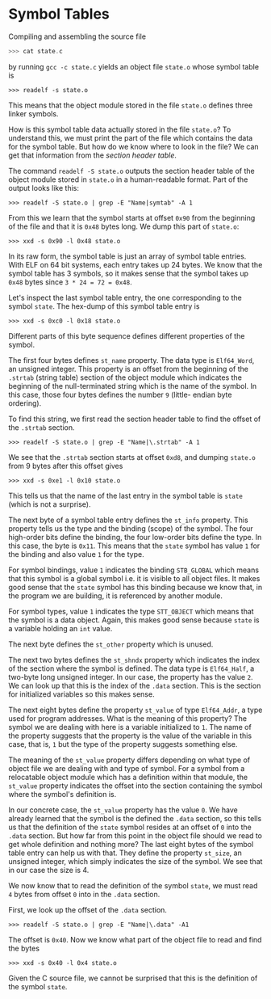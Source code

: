 # Symbol Tables

Compiling and assembling the source file

```state.c
>>> cat state.c
```

by running `gcc -c state.c` yields an object file `state.o` whose symbol
table is

```
>>> readelf -s state.o
```

This means that the object module stored in the file `state.o` defines
three linker symbols. 

How is this symbol table data actually stored in the file `state.o`? To
understand this, we must print the part of the file which contains the data
for the symbol table. But how do we know where to look in the file? We can get
that information from the *section header table*.

The command `readelf -S state.o` outputs the section header table of the object
module stored in `state.o` in a human-readable format. Part of the output looks
like this:

```
>>> readelf -S state.o | grep -E "Name|symtab" -A 1
```

From this we learn that the symbol starts at offset `0x90` from the beginning of
the file and that it is `0x48` bytes long. We dump this part of `state.o`:

```
>>> xxd -s 0x90 -l 0x48 state.o
```

In its raw form, the symbol table is just an array of symbol table entries. 
With ELF on 64 bit systems, each entry takes up 24 bytes. We know that the
symbol table has 3 symbols, so it makes sense that the symbol takes up `0x48`
bytes since `3 * 24 = 72 = 0x48`.

Let's inspect the last symbol table entry, the one corresponding to the symbol
`state`. The hex-dump of this symbol table entry is

```
>>> xxd -s 0xc0 -l 0x18 state.o
```

Different parts of this byte sequence defines different properties of the symbol.

The first four bytes defines `st_name` property. The data type is `Elf64_Word`, an
unsigned integer. This property is an offset from the beginning of the `.strtab`
(string table) section of the object module which indicates the beginning of the
null-terminated string which is the
name of the symbol. In this case, those four bytes defines the number `9` (little-
endian byte ordering).

To find this string, we first read the section header table to find the offset of
the `.strtab` section.

```
>>> readelf -S state.o | grep -E "Name|\.strtab" -A 1
```

We see that the `.strtab` section starts at offset `0xd8`, and dumping `state.o`
from 9 bytes after this offset gives

```
>>> xxd -s 0xe1 -l 0x10 state.o
```

This tells us that the name of the last entry in the symbol table is `state` (which
is not a surprise).

The next byte of a symbol table entry defines the `st_info` property. This property
tells us the type and the binding (scope) of the symbol. The four high-order bits
define the binding, the four low-order bits define the type. In this case, the byte
is `0x11`. This means that the `state` symbol has value `1` for the binding and also
value `1` for the type.

For symbol bindings, value `1` indicates the binding `STB_GLOBAL` which means that
this symbol is a global symbol i.e. it is visible to all object files. It makes good
sense that the `state` symbol has this binding because we know that, in the program
we are building, it is referenced by another module.

For symbol types, value `1` indicates the type `STT_OBJECT` which means that the
symbol is a data object. Again, this makes good sense because `state` is a variable
holding an `int` value.

The next byte defines the `st_other` property which is unused.

The next two bytes defines the `st_shndx` property which indicates the index of the
section where the symbol is defined. The data type is `Elf64_Half`, a two-byte
long unsigned integer. In our case, the property has the value `2`. We can look up
that this is the index of the `.data` section. This is the section for initialized
variables so this makes sense.

The next eight bytes define the property `st_value` of type `Elf64_Addr`, a type
used for program addresses. What is the meaning of this property? The symbol we
are dealing with here is a variable initialized to `1`. The name of the property
suggests that the property is the value of the variable in this case, that is, `1`
but the type of the property suggests something else.

The meaning of the `st_value` property differs depending on what type of object
file we are dealing with and type of symbol. For a symbol from a relocatable
object module which has a definition within that module, the `st_value` property
indicates the offset into the section containing the symbol where the symbol's
definition is.

In our concrete case, the `st_value` property has the value `0`. We have already
learned that the symbol is the defined the `.data` section, so this tells us that
the definition of the `state` symbol resides at an offset of `0` into the `.data`
section. But how far from this point in the object file should we read to get
whole definition and nothing more? The last eight bytes of the symbol table entry
can help us with that. They define the property `st_size`, an unsigned integer,
which simply indicates the size of the symbol. We see that in our case the size is
4.

We now know that to read the definition of the symbol `state`, we must read `4`
bytes from offset `0` into in the `.data` section.

First, we look up the offset of the `.data` section.

```
>>> readelf -S state.o | grep -E "Name|\.data" -A1
```

The offset is `0x40`. Now we know what part of the object file to read and find
the bytes

```
>>> xxd -s 0x40 -l 0x4 state.o
```

Given the C source file, we cannot be surprised that this is the definition of
the symbol `state`.
